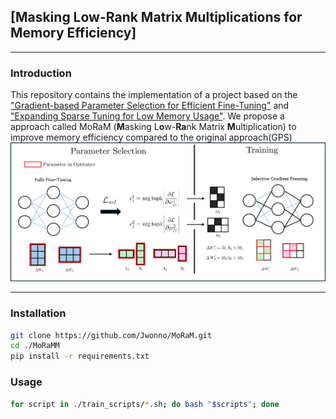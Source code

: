 ## [Masking Low-Rank Matrix Multiplications for Memory Efficiency]
---
### Introduction
This repository contains the implementation of a project based on the ["Gradient-based Parameter Selection for Efficient Fine-Tuning"](https://arxiv.org/abs/2312.10136) and ["Expanding Sparse Tuning for Low Memory Usage"](https://arxiv.org/abs/2411.01800). We propose a approach called MoRaM (**M**asking L**o**w-**Ra**nk Matrix **M**ultiplication) to improve memory efficiency compared to the original approach(GPS)
![figure](./src/figure.png)

---
### Installation
```bash
git clone https://github.com/Jwonno/MoRaM.git
cd ./MoRaMM
pip install -r requirements.txt
```

### Usage
```bash
for script in ./train_scripts/*.sh; do bash "$scripts"; done
```
